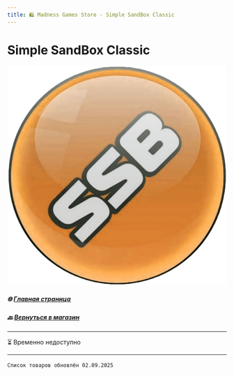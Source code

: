 ```yaml
---
title: 🛍️ Madness Games Store - Simple SandBox Classic
---
```


# Simple SandBox Classic

![MGSssbclogo](https://github.com/GamzeeChert/gamzeechert.github.io/blob/main/_madnessgamesstore%2F_pictures%2FMGSssbclogo.png?raw=true)

##### 🌐 [Главная страница](./index.md)
##### 🔙 [Вернуться в магазин](./MGSMain.md)

- - - - -

<!-- ## Доступные товары

 - Валюта:
   - Монеты:
     - **90.000 SC** - 55.00 руб / 35 TGs
     - **200.000 SC** - 109.00 руб / 68 TGs
     - **320.000 SC** - 159.00 руб / 99 TGs
     - **500.000 SC** - 219.00 руб / 135 TGs
   - Кристаллы:
     - **100 CR** - 55.00 руб / 35 TGs
     - **300 CR** - 109.00 руб / 68 TGs
     - **700 CR** - 159.00 руб / 99 TGs
     - **1200 CR** - 219.00 руб / 135 TGs
 - Паки:
   - **Business Jet + VIP Limousine + AdBlock + 550.000 SC + 1500 CR** - 449.00 руб / 278 TGs
   - **Shop Interiors Items** - 169.00 руб / 105 TGs

# 🛍️ [Купить у продавца](https://t.me/m/SvEAzEGNYWUy) -->

⏳ Временно недоступно

- - - - -

`Список товаров обновлён 02.09.2025`